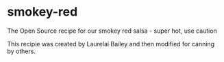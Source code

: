 smokey-red
==========

The Open Source recipe for our smokey red salsa - super hot, use caution

This recipie was created by Laurelai Bailey and then modified for canning
by others.
